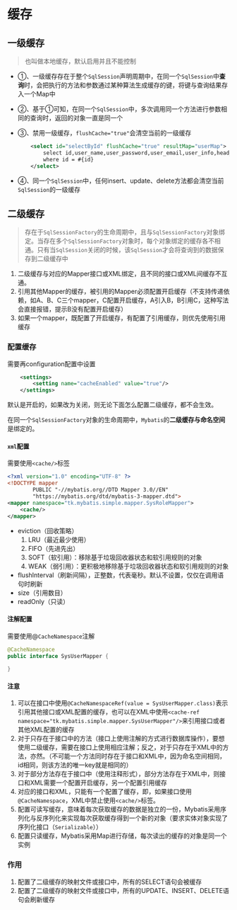 # 缓存

## 一级缓存

> 也叫做本地缓存，默认启用并且不能控制

- ①、一级缓存存在于整个`SqlSession`声明周期中，在同一个`SqlSession`中**查询**时，会把执行的方法和参数通过某种算法生成缓存的键，将键与查询结果存入一个Map中

- ②、基于①可知，在同一个`SqlSession`中，多次调用同一个方法进行参数相同的查询时，返回的对象一直是同一个

- ③、禁用一级缓存，`flushCache="true"`会清空当前的一级缓存
  ```xml
      <select id="selectById" flushCache="true" resultMap="userMap">
          select id,user_name,user_password,user_email,user_info,head_img,create_time from sys_user
          where id = #{id}
      </select>
  ```

- ④、同一个`SqlSession`中，任何insert、update、delete方法都会清空当前`SqlSession`的一级缓存

## 二级缓存

> 存在于`SqlSessionFactory`的生命周期中，且与`SqlSessionFactory`对象绑定。当存在多个`SqlSessionFactory`对象时，每个对象绑定的缓存各不相通。只有当`SqlSession`关闭的时候，该`SqlSession`才会将查询到的数据保存到二级缓存中

1. 二级缓存与对应的Mapper接口或XML绑定，且不同的接口或XML间缓存不互通。
2. 引用其他Mapper的缓存，被引用的Mapper必须配置开启缓存（不支持传递依赖，如A、B、C三个mapper，C配置开启缓存，A引入B，B引用C，这种写法会直接报错，提示B没有配置开启缓存）
3. 如果一个mapper，既配置了开启缓存，有配置了引用缓存，则优先使用引用缓存

### 配置缓存

需要再configuration配置中设置

```xml
    <settings>
        <setting name="cacheEnabled" value="true"/>
    </settings>
```

默认是开启的，如果改为关闭，则无论下面怎么配置二级缓存，都不会生效。

在同一个`SqlSessionFactory`对象的生命周期中，`Mybatis`的**二级缓存与命名空间**是绑定的。

#### `xml`配置

需要使用`<cache/>`标签

```xml
<?xml version="1.0" encoding="UTF-8" ?>
<!DOCTYPE mapper
        PUBLIC "-//mybatis.org//DTD Mapper 3.0//EN"
        "https://mybatis.org/dtd/mybatis-3-mapper.dtd">
<mapper namespace="tk.mybatis.simple.mapper.SysRoleMapper">
    <cache/>
</mapper>
```

- eviction（回收策略）
  1. LRU（最近最少使用）
  2. FIFO（先进先出）
  3. SOFT（软引用）：移除基于垃圾回收器状态和软引用规则的对象
  4. WEAK（弱引用）：更积极地移除基于垃圾回收器状态和软引用规则的对象
- flushInterval（刷新间隔），正整数，代表毫秒。默认不设置，仅仅在调用语句时刷新
- size（引用数目）
- readOnly（只读）

#### 注解配置

需要使用@`CacheNamespace`注解

```java
@CacheNamespace
public interface SysUserMapper {
    
}
```

#### 注意

1. 可以在接口中使用`@CacheNamespaceRef(value = SysUserMapper.class)`表示引用其他接口或XML配置的缓存，也可以在XML中使用`<cache-ref namespace="tk.mybatis.simple.mapper.SysUserMapper"/>`来引用接口或者其他XML配置的缓存
2. 对于只存在于接口中的方法（接口上使用注解的方式进行数据库操作），要想使用二级缓存，需要在接口上使用相应注解；反之，对于只存在于XML中的方法，亦然。（不可能一个方法同时存在于接口和XML中，因为命名空间相同，id相同，则该方法的唯一key就是相同的）
3. 对于部分方法存在于接口中（使用注释形式），部分方法存在于XML中，则接口和XML需要一个配置开启缓存，另一个配置引用缓存
4. 对应的接口和XML，只能有一个配置了缓存，即，如果接口使用`@CacheNamespace`，XML中禁止使用`<cache/>`标签。
5. 配置可读写缓存，意味着每次获取缓存的数据是独立的一份，Mybatis采用序列化与反序列化来实现每次获取缓存得到一个新的对象（要求实体对象实现了序列化接口（`Serializable`））
6. 配置只读缓存，Mybatis采用Map进行存储，每次读出的缓存的对象是同一个实例

### 作用

1. 配置了二级缓存的映射文件或接口中，所有的SELECT语句会被缓存
2. 配置了二级缓存的映射文件或接口中，所有的UPDATE、INSERT、DELETE语句会刷新缓存